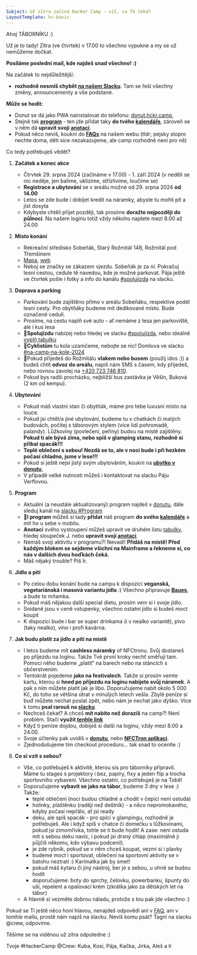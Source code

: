 ```yaml
---
Subject: Už zítra začíná Hacker Camp - víš, co Tě čeká?
LayoutTemplate: hc-basic
---
```


Ahoj TÁBORNÍKU :)

Už je to tady!
Zítra (ve čtvrtek) v 17.00 to všechno vypukne a my se už nemůžeme dočkat.

**Posíláme poslední mail, kde najdeš snad všechno! :)**

Na začátek to nejdůležitější:

- **rozhodně nesmíš chybět [na našem Slacku](https://hckr.camp/join/slack)**. Tam se řeší všechny změny, announcementy a vše podstané.

**Může se hodit:**

- Donut se dá jako PWA nainstalovat do telefonu: [donut.hckr.camp](https://donut.hckr.camp/),
- Stejně tak **[program](https://donut.hckr.camp/program)** - ten jde přidat taky **do tvého [kalendáře](https://donut.hckr.camp/program/kalendar)**, zároveň se v něm dá **upravit svoji [anotaci](https://donut.hckr.camp/program/2024)**.
- Pokud něco nevíš, koukni do **[FAQs](https://hckr.camp/faq/)** na našem webu (tldr; pejsky stopro nechte doma, děti sice nezakazujeme, ale camp rozhodně není pro ně)

Co tedy potřebuješ vědět?

1. **Začátek a konec akce**
   - Čtrvtek 29. srpna 2024 (začínáme v 17.00) - 1. září 2024 (v neděli se nic neděje, jen balíme, uklízíme, střízlivíme, loučíme se)
   - **Registrace a ubytování** se v areálu možné od 29. srpna 2024 **od 14.00**
   - Letos se zde bude i dobíjet kredit na náramky, abyste tu mohli pít a jíst dosyta
   - Kdybyste chtěli přijet později, tak prosíme **doražte nejpozději do půlnoci**. Na našem loginu totiž vždy někoho najdete mezi 8.00 až 24.00

2. **Místo konání**
   - Rekreační středisko Sobeňák, Starý Rožmitál 148, Rožmitál pod Třemšínem
   - [Mapa](https://www.google.com/maps/place/Rekrea%C4%8Dn%C3%AD+st%C5%99edisko+Sobe%C5%88%C3%A1k/@49.6252598,13.8409286,17z/data=!3m1!4b1!4m5!3m4!1s0x470b1b7805d9f741:0x2b6d835d7b4e13f1!8m2!3d49.6252598!4d13.8431173), [web](https://www.sobenak.cz/)
   - Neboj se značky se zákazem vjezdu. Sobeňák je za ní. Pokračuj lesní cestou, cedule tě navedou, kde je možné parkovat.
     Pája ještě ve čtvrtek pošle i fotky a info do kanálu [#spolujízda](https://hackercampworkspace.slack.com/archives/C0278R69JUQ) na slacku.

3. **Doprava a parking**
   - Parkování bude zajištěno přímo v areálu Sobeňáku, respektive podél lesní cesty. Pro obytňáky budeme mít dedikované místo. Bude označené cedulí.
   - Prosíme, na cestu naplň své auto - ať nemáme z lesa jen parkoviště, ale i kus lesa
   - 🚗**Spolujízdu** nabízej nebo hledej ve slacku [#spolujízda](https://hackercampworkspace.slack.com/archives/C0278R69JUQ), nebo ideálně [vyplň tabulku](https://donut.hckr.camp/spolujizda)
   - 🚴**Cyklistům** tu kola uzamčeme, nebojte se nic! Domluva ve slacku [#na-camp-na-kole-2024](https://hackercampworkspace.slack.com/archives/C07J2KN8WKB)
   - 🚌Pokud přijedeš do Rožmitálu **vlakem nebo busem** (použij idos :)) a budeš chtít **odvoz do areálu**, napiš nám SMS s časem, kdy přijedeš, nebo rovnou zavolej na [+420 723 746 810](tel:+420723746810).
   - Pokud bys radši procházku, nejbližší bus zastávka je Věšín, Buková (2 km od kempu).

4. **Ubytování**
   - Pokud máš vlastní stan či obytňák, máme pro tebe luxusní místo na louce.
   - Pokud jsi chtěl/a jiné ubytování, budeme tu v chatkách či malých budovách, počítej s táborovým stylem (více lidí pohromadě, palandy).
     Lůžkoviny (povlečení, peřiny) budou na místě zajištěny. **Pokud ti ale bývá zima, nebo spíš v glamping stanu, rozhodně si přibal spacák!!!**
   - **Teplé oblečení s sebou! Nezdá se to, ale v noci bude i při hezkém počasí chladno, jsme v lese!!!**
   - Pokud si ještě nejsi jistý svým ubytováním, koukni na **[ubytko v donutu](https://donut.hckr.camp/ubytovani)**,
   - V případě velké nutnosti můžeš i kontaktovat na slacku Páju Verflovou.

5. **Program**
   - Aktuální (a neustále aktualizovaný) program najdeš v [donutu](https://donut.hckr.camp/program), dále sleduj kanál na [slacku #Program](https://hackercampworkspace.slack.com/archives/C01URRT4Z8W)
   - 📱**I program** můžeš si tady **přidat** náš program **do svého [kalendáře](https://donut.hckr.camp/program/kalendar)** a mít ho u sebe v mobilu.
   - **Anotaci** svého vystoupení můžeš upravit ve druhém listu [tabulky](https://donut.hckr.camp/program/2024), hledej
     sloupeček J. nebo **upravit svojí [anotaci](https://donut.hckr.camp/program/2024)**.
   - Nemáš svoji aktivitu v programu?! Nevadí! **Přidáš na místě! Před každým blokem se sejdeme všichni na Mainframe
     a řekneme si, co nás v dalších dvou hoďkách čeká.**
   - Máš nějaký trouble? Piš Ir.

6. **Jídlo a pití**
   - Po celou dobu konání bude na campu k dispozici **veganská, vegetariánská i masová variantu jídla** :)
     Všechno připravuje **[Baues](https://hackercampworkspace.slack.com/archives/C01V4Q0AZ0U/p1723203609963919)**, a bude to mňamka.
   - Pokud máš nějakou další special dietu, prosím vem si i svoje jídlo.
   - Snídaně jsou v ceně vstupenky, všechno ostatní jídlo si budeš moct koupit
   - K dispozici bude i bar se super drinkama (i v nealko variantě), pivo (taky nealko), víno i profi kavárna.

7. **Jak budu platit za jídlo a pití na místě**
   - I letos budeme mít **cashless náramky** of NFCtronu. Svůj dostaneš po příjezdu na loginu. Takže Tvé první kroky nechť směřují tam.
     Pomocí něho budeme „platit“ na barech nebo na stáncích s občerstvením.
   - Tentokrát pojedeme **jako na festivalech**. Takže si prosím vemte kartu, kterou si **hned po příjezdu na loginu nabijete svůj náramek**.
     A pak s ním můžete platit jak je libo. Doporučujeme nabít okolo 5 000 Kč, do toho se většina útrat v minulých letech vešla.
     Zbylé peníze si buď můžete nechat poslat zpět, nebo nám je nechat jako dýško. Více k tomu **psal rarouš na [slacku](https://hackercampworkspace.slack.com/archives/C01V4Q0AZ0U/p1724734465589259)**
   - Nechceš čekat? A chceš **mít nabito než dorazíš** na camp?! Není problém. Stačí **využít [tenhle link](https://tickets.nfctron.com/event/hacker-camp-crew-zs-1654094414527/hacker-camp-2024)**
   - Když ti peníze dojdou, dobiješ si další na loginu, vždy mezi 8.00 a 24.00.
   - Svoje účtenky pak uvidíš v **[donutu](https://donut.hckr.camp/)**, nebo **[NFCTron aplikaci](https://www.nfctron.com/cs/#app)**.
   - Zjednodušujeme tím checkout proceduru… tak snad to oceníte :)

8. **Co si vzít s sebou?**
   - Vše, co potřebuješ k aktivitě, kterou sis pro táborníky připravil. Máme tu stages s projektory i bez, papíry, fixy
     a jeden flip a trocha sportovního vybavení. Všechno ostatní, co potřebuješ je na Tobě!
   - Doporučujeme **vybavit se jako na tábor**, budeme 3 dny v lese :) Takže:
     - teplé oblečení (noci budou chladné a chodit v čepici není ostuda)
     - holinky, pláštěnku (raději než deštník) - a něco nepromokavého, kdyby počasí nepřálo, ať jsi ready
     - deku, ale spíš spacák - pro spící v glampingu, rozhodně je potřebuješ. Ale i když spíš v chatce či domečku
       s lůžkovinami, pokud jsi zimomřivka, tohle se ti bude hodit! A zase: není ostuda mít s sebou deku navíc,
       i pokud jsi drsný chlap (maximálně ji půjčíš někomu, kdo výbavu podcenil).
     - je zde rybník, pokud se v něm chceš koupat, vezmi si i plavky
     - budeme moct i sportovat, oblečení na sportovní aktivity se v batohu neztratí :) Karimatka jak by smet!
     - pokud máš kytaru či jiný nástroj, ber je s sebou, u ohně se budou hodit
     - doporučujeme: boty do sprchy, čelovku, powerbanku, špunty do uší, repelent a opalovací krém (zkrátka jako za dětských let na tábor)
   - A hlavně si vezměte dobrou náladu, protože s tou pak jde všechno :)

Pokud se Ti ještě něco honí hlavou, nenajdeš odpovědi ani v [FAQ](https://hckr.camp/faq/), ani v tomhle mailu,
prostě nám napiš na slacku. Nevíš komu psát? Tagni na slacku @crew, odpovíme.

Těšíme se na viděnou už zítra odpoledne :)

Tvoje #HackerCamp @Crew: Kuba, Kosi, Pája, Kačka, Jirka, Aleš a Ir
